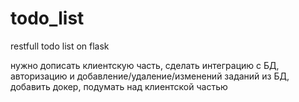 # todo_list
restfull todo list on flask

нужно дописать клиентскую часть, сделать интеграцию с БД, авторизацию и добавление/удаление/изменений заданий из БД, добавить докер, подумать над клиентской частью
